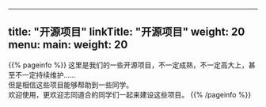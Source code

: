 
---
title: "开源项目"
linkTitle: "开源项目"
weight: 20
menu:
  main:
    weight: 20
---

{{% pageinfo %}}
这里是我们的一些开源项目，不一定成熟，不一定高大上，甚至不一定持续维护……<br/>
但是相信这些项目能够帮助到一些同学。<br/>
欢迎使用，更欢迎志同道合的同学们一起来建设这些项目。
{{% /pageinfo %}}

